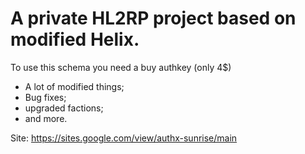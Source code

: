 # A private HL2RP project based on modified Helix.
To use this schema you need a buy authkey (only 4$)

- A lot of modified things;
- Bug fixes;
- upgraded factions;
- and more.

Site: https://sites.google.com/view/authx-sunrise/main
